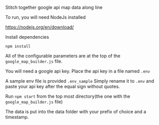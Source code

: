 Stitch together google api map data along line

To run, you will need NodeJs installed

https://nodejs.org/en/download/

Install dependencies

`npm install`

All of the configurable parameters are at the top of the `google_map_builder.js` file.

You will need a google api key. Place the api key in a file named `.env`

A sample env file is provided `.env_sample` Simply rename it to `.env` and paste your api key after the equal sign without quotes.

Run `npm start` from the top most directory(the one with the `google_map_builder.js` file)

The data is put into the data folder with your prefix of choice and a timestamp.

